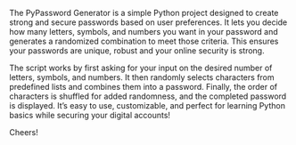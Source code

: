 The PyPassword Generator is a simple Python project designed to create strong and secure passwords based on user preferences. It lets you decide how many letters, symbols, and numbers you want in your password and generates a randomized combination to meet those criteria. This ensures your passwords are unique, robust and your online security is strong.

The script works by first asking for your input on the desired number of letters, symbols, and numbers. It then randomly selects characters from predefined lists and combines them into a password. Finally, the order of characters is shuffled for added randomness, and the completed password is displayed. It’s easy to use, customizable, and perfect for learning Python basics while securing your digital accounts!

Cheers!
